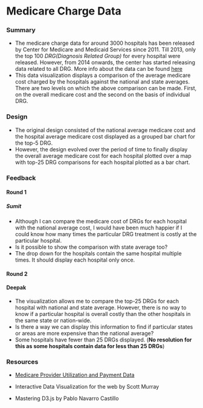 
# Medicare Charge Data 

### Summary

* The medicare charge data for around 3000 hospitals has been released by Center for Medicare and Medicaid Services since 2011. Till 2013, only the top 100 _DRG(Diagnosis Related Group)_ for every hospital were released. However, from 2014 onwards, the center has started releasing data related to all DRG. More info about the data can be found [here](https://www.cms.gov/Research-Statistics-Data-and-Systems/Statistics-Trends-and-Reports/Medicare-Provider-Charge-Data/index.html)
* This data visualization displays a comparison of the average medicare cost charged by the hospitals against the national and state averages. There are two levels on which the above comparison can be made. First, on the overall medicare cost and the second on the basis of individual DRG.

### Design

* The original design consisted of the national average medicare cost and the hospital average medicare cost displayed as a grouped bar chart for the top-5 DRG.
* However, the design evolved over the period of time to finally display the overall average medicare cost for each hospital plotted over a map with top-25 DRG comparisons for each hospital plotted as a bar chart.

### Feedback

#### Round 1

##### Sumit
* Although I can compare the medicare cost of DRGs for each hospital with the national average cost, I would have been much happier if I could know how many times the particular DRG treatment is costly at the particular hospital.
* Is it possible to show the comparison with state average too?
* The drop down for the hospitals contain the same hospital multiple times. It should display each hospital only once.

#### Round 2

#### Deepak
* The visualization allows me to compare the top-25 DRGs for each hospital with national and state average. However, there is no way to know if a particular hospital is overall costly than the other hospitals in the same state or nation-wide.
* Is there a way we can display this information to find if particular states or areas are more expensive than the national average?
* Some hospitals have fewer than 25 DRGs displayed. (__No resolution for this as some hospitals contain data for less than 25 DRGs__)

### Resources

* [Medicare Provider Utilization and Payment Data](https://www.cms.gov/Research-Statistics-Data-and-Systems/Statistics-Trends-and-Reports/Medicare-Provider-Charge-Data/index.html)

* Interactive Data Visualization for the web by Scott Murray

* Mastering D3.js by Pablo Navarro Castillo
